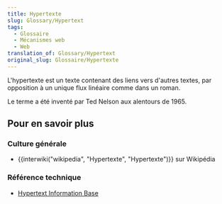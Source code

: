 ```yaml
---
title: Hypertexte
slug: Glossary/Hypertext
tags:
  - Glossaire
  - Mécanismes web
  - Web
translation_of: Glossary/Hypertext
original_slug: Glossaire/Hypertexte
---
```

L'hypertexte est un texte contenant des liens vers d'autres textes, par opposition à un unique flux linéaire comme dans un roman.

Le terme a été inventé par Ted Nelson aux alentours de 1965.

## Pour en savoir plus

### Culture générale

- {{interwiki("wikipedia", "Hypertexte", "Hypertexte")}} sur Wikipédia

### Référence technique

- [Hypertext Information Base](http://www.ualberta.ca/dept/chemeng/AIX-43/share/man/info/C/a_doc_lib/aixuser/aix6kdov/hyperv1aix.htm)
